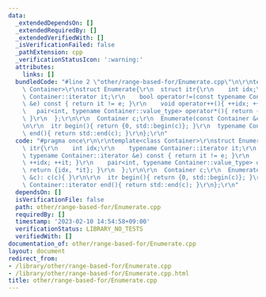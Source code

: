 ```yaml
---
data:
  _extendedDependsOn: []
  _extendedRequiredBy: []
  _extendedVerifiedWith: []
  _isVerificationFailed: false
  _pathExtension: cpp
  _verificationStatusIcon: ':warning:'
  attributes:
    links: []
  bundledCode: "#line 2 \"other/range-based-for/Enumerate.cpp\"\n\r\ntemplate<class\
    \ Container>\r\nstruct Enumerate{\r\n  struct itr{\r\n    int idx;\r\n    typename\
    \ Container::iterator it;\r\n    bool operator!=(const typename Container::iterator\
    \ &e) const { return it != e; }\r\n    void operator++(){ ++idx; ++it; }\r\n \
    \   pair<int, typename Container::value_type> operator*(){ return {idx, *it};\
    \ }\r\n  };\r\n\r\n  Container c;\r\n  Enumerate(const Container &c): c(c){ }\r\
    \n\r\n  itr begin(){ return {0, std::begin(c)}; }\r\n  typename Container::iterator\
    \ end(){ return std::end(c); }\r\n};\r\n"
  code: "#pragma once\r\n\r\ntemplate<class Container>\r\nstruct Enumerate{\r\n  struct\
    \ itr{\r\n    int idx;\r\n    typename Container::iterator it;\r\n    bool operator!=(const\
    \ typename Container::iterator &e) const { return it != e; }\r\n    void operator++(){\
    \ ++idx; ++it; }\r\n    pair<int, typename Container::value_type> operator*(){\
    \ return {idx, *it}; }\r\n  };\r\n\r\n  Container c;\r\n  Enumerate(const Container\
    \ &c): c(c){ }\r\n\r\n  itr begin(){ return {0, std::begin(c)}; }\r\n  typename\
    \ Container::iterator end(){ return std::end(c); }\r\n};\r\n"
  dependsOn: []
  isVerificationFile: false
  path: other/range-based-for/Enumerate.cpp
  requiredBy: []
  timestamp: '2023-02-10 14:54:58+09:00'
  verificationStatus: LIBRARY_NO_TESTS
  verifiedWith: []
documentation_of: other/range-based-for/Enumerate.cpp
layout: document
redirect_from:
- /library/other/range-based-for/Enumerate.cpp
- /library/other/range-based-for/Enumerate.cpp.html
title: other/range-based-for/Enumerate.cpp
---
```


